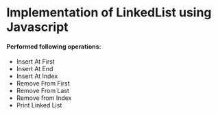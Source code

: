 # Implementation of LinkedList using Javascript

#### Performed following operations:

- Insert At First
- Insert At End
- Insert At Index
- Remove From First
- Remove From Last
- Remove from Index
- Print Linked List

